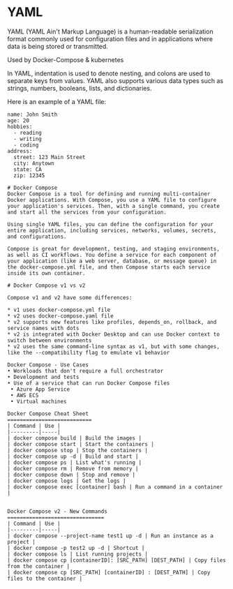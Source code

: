
# YAML

YAML (YAML Ain't Markup Language) is a human-readable serialization format commonly used for configuration files and in applications where data is being stored or transmitted.

Used by Docker-Compose & kubernetes

In YAML, indentation is used to denote nesting, and colons are used to separate keys from values. YAML also supports various data types such as strings, numbers, booleans, lists, and dictionaries.

Here is an example of a YAML file:
```
name: John Smith
age: 20
hobbies:
  - reading
  - writing
  - coding
address:
  street: 123 Main Street
  city: Anytown
  state: CA
  zip: 12345

# Docker Compose
Docker Compose is a tool for defining and running multi-container Docker applications. With Compose, you use a YAML file to configure your application's services. Then, with a single command, you create and start all the services from your configuration.

Using single YAML files, you can define the configuration for your entire application, including services, networks, volumes, secrets, and configurations.

Compose is great for development, testing, and staging environments, as well as CI workflows. You define a service for each component of your application (like a web server, database, or message queue) in the docker-compose.yml file, and then Compose starts each service inside its own container.

# Docker Compose v1 vs v2

Compose v1 and v2 have some differences:

* v1 uses docker-compose.yml file
* v2 uses docker-compose.yaml file
* v2 supports new features like profiles, depends_on, rollback, and service names with dots
* v2 is integrated with Docker Desktop and can use Docker context to switch between environments
* v2 uses the same command-line syntax as v1, but with some changes, like the --compatibility flag to emulate v1 behavior

Docker Compose - Use Cases
• Workloads that don't require a full orchestrator
• Development and tests
• Use of a service that can run Docker Compose files
 • Azure App Service
 • AWS ECS
 • Virtual machines

Docker Compose Cheat Sheet
===========================
| Command | Use |
|---------|-----|
| docker compose build | Build the images |
| docker compose start | Start the containers |
| docker compose stop | Stop the containers |
| docker compose up -d | Build and start |
| docker compose ps | List what's running |
| docker compose rm | Remove from memory |
| docker compose down | Stop and remove |
| docker compose logs | Get the logs |
| docker compose exec [container] bash | Run a command in a container |


Docker Compose v2 - New Commands
===============================
| Command | Use |
|---------|-----|
| docker compose --project-name test1 up -d | Run an instance as a project |
| docker compose -p test2 up -d | Shortcut |
| docker compose ls | List running projects |
| docker compose cp [containerID]: [SRC_PATH] [DEST_PATH] | Copy files from the container |
| docker compose cp [SRC_PATH] [containerID] : [DEST_PATH] | Copy files to the container |
